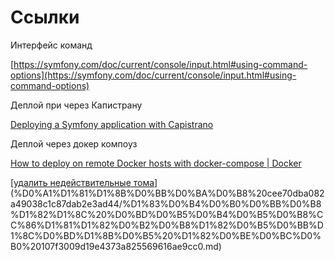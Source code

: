# Ссылки

Интерфейс команд

[https://symfony.com/doc/current/console/input.html#using-command-options](https://symfony.com/doc/current/console/input.html#using-command-options)

Деплой при через Капистрану

[Deploying a Symfony application with Capistrano](https://jontorrado.medium.com/deploying-a-symfony-application-with-capistrano-a954a1a03819)

Деплой через докер компоуз

[How to deploy on remote Docker hosts with docker-compose | Docker](https://www.docker.com/blog/how-to-deploy-on-remote-docker-hosts-with-docker-compose/)

[[удалить недействительные тома](https://www.notion.so/1cac185a613044b28d4c8ec0b83332ae?pvs=21)](%D0%A1%D1%81%D1%8B%D0%BB%D0%BA%D0%B8%20cee70dba082a49038c1c87dab2e3ad44/%D1%83%D0%B4%D0%B0%D0%BB%D0%B8%D1%82%D1%8C%20%D0%BD%D0%B5%D0%B4%D0%B5%D0%B8%CC%86%D1%81%D1%82%D0%B2%D0%B8%D1%82%D0%B5%D0%BB%D1%8C%D0%BD%D1%8B%D0%B5%20%D1%82%D0%BE%D0%BC%D0%B0%20107f3009d19e4373a825569616ae9cc0.md)